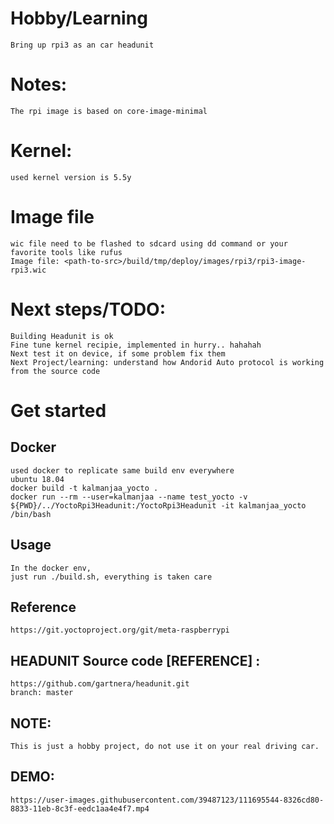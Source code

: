 # Hobby/Learning
    Bring up rpi3 as an car headunit

# Notes:
    The rpi image is based on core-image-minimal 

# Kernel:
    used kernel version is 5.5y

# Image file
    wic file need to be flashed to sdcard using dd command or your favorite tools like rufus
    Image file: <path-to-src>/build/tmp/deploy/images/rpi3/rpi3-image-rpi3.wic

# Next steps/TODO:
    Building Headunit is ok
    Fine tune kernel recipie, implemented in hurry.. hahahah
    Next test it on device, if some problem fix them
    Next Project/learning: understand how Andorid Auto protocol is working from the source code

# Get started
## Docker
    used docker to replicate same build env everywhere
    ubuntu 18.04
    docker build -t kalmanjaa_yocto .
    docker run --rm --user=kalmanjaa --name test_yocto -v ${PWD}/../YoctoRpi3Headunit:/YoctoRpi3Headunit -it kalmanjaa_yocto /bin/bash
    
## Usage 
    In the docker env,
    just run ./build.sh, everything is taken care
    
## Reference
    https://git.yoctoproject.org/git/meta-raspberrypi

## HEADUNIT Source code [REFERENCE] :
    https://github.com/gartnera/headunit.git
    branch: master 

## NOTE:
    This is just a hobby project, do not use it on your real driving car.
 
## DEMO:
    https://user-images.githubusercontent.com/39487123/111695544-8326cd80-8833-11eb-8c3f-eedc1aa4e4f7.mp4


